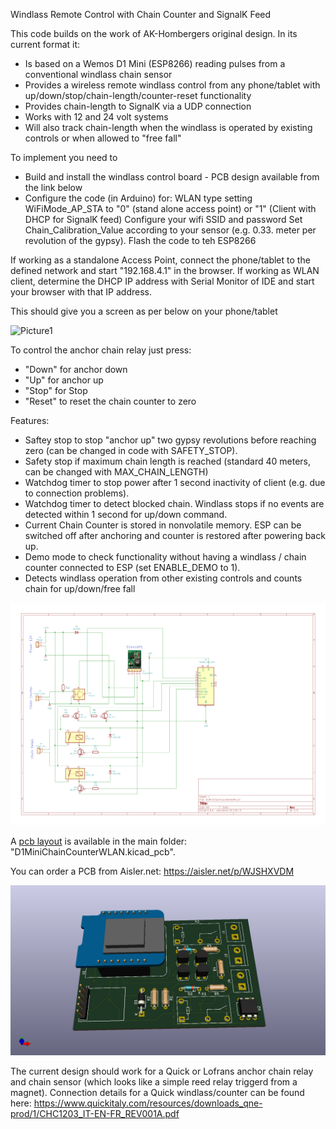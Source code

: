 Windlass Remote Control with Chain Counter and SignalK Feed

This code builds on the work of AK-Hombergers original design.  In its current format it:

* Is based on a Wemos D1 Mini (ESP8266) reading pulses from a conventional windlass chain sensor
* Provides a wireless remote windlass control from any phone/tablet with up/down/stop/chain-length/counter-reset functionality
* Provides chain-length to SignalK via a UDP connection
* Works with 12 and 24 volt systems
* Will also track chain-length when the windlass is operated by existing controls or when allowed to "free fall"

To implement you need to
* Build and install the windlass control board - PCB design available from the link below
* Configure the code (in Arduino) for: 
    WLAN type setting WiFiMode_AP_STA to "0" (stand alone access point) or "1" (Client with DHCP for SignalK feed)
    Configure your wifi SSID and password
    Set Chain_Calibration_Value according to your sensor (e.g. 0.33. meter per revolution of the gypsy).
    Flash the code to teh ESP8266

If working as a standalone Access Point, connect the phone/tablet to the defined network and start "192.168.4.1" in the browser.
If working as WLAN client, determine the DHCP IP address with Serial Monitor of IDE and start your browser with that IP address.

This should give you a screen as per below on your phone/tablet

![Picture1](https://github.com/AK-Homberger/ESP32_ChainCounter_WLAN/blob/master/IMG_1254.PNG)

To control the anchor chain relay just press:
- "Down" for anchor down
- "Up" for anchor up
- "Stop" for Stop
- "Reset" to reset the chain counter to zero

Features:
- Saftey stop to stop "anchor up" two gypsy revolutions before reaching zero (can be changed in code with SAFETY_STOP).
- Safety stop if maximum chain length is reached (standard 40 meters, can be changed with MAX_CHAIN_LENGTH)
- Watchdog timer to stop power after 1 second inactivity of client (e.g. due to connection problems).
- Watchdog timer to detect blocked chain. Windlass stops if no events are detected within 1 second for up/down command.
- Current Chain Counter is stored in nonvolatile memory. ESP can be switched off after anchoring and counter is restored after powering back up.
- Demo mode to check functionality without having a windlass / chain counter connected to ESP (set ENABLE_DEMO to 1).
- Detects windlass operation from other existing controls and counts chain for up/down/free fall

![Picture2](https://github.com/AK-Homberger/ESP8266_AnchorChainContol_WLAN/blob/main/SchematicsD1MiniChainCounterWLAN.png)

A [pcb layout](https://github.com/AK-Homberger/ESP8266_AnchorChainContol_WLAN/blob/main/D1MiniChainCounterWLAN-Board.pdf) is available in the main folder: "D1MiniChainCounterWLAN.kicad_pcb".

You can order a PCB from Aisler.net: https://aisler.net/p/WJSHXVDM

![Board](https://github.com/AK-Homberger/ESP8266_AnchorChainContol_WLAN/blob/main/D1MiniChainCounterWLAN.png)

The current design should work for a Quick or Lofrans anchor chain relay and chain sensor (which looks like a simple reed relay triggerd from a magnet). Connection details  for a Quick windlass/counter can be found here: https://www.quickitaly.com/resources/downloads_qne-prod/1/CHC1203_IT-EN-FR_REV001A.pdf
